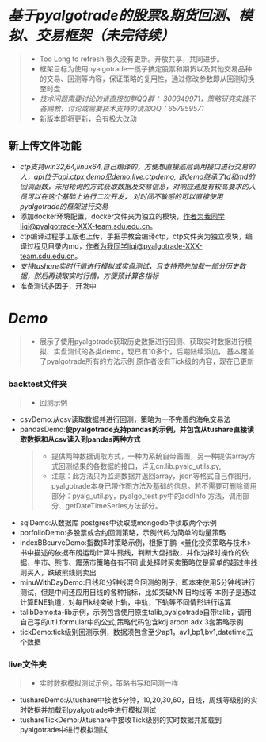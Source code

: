 # *基于pyalgotrade的股票&期货回测、模拟、交易框架（未完待续）* #
>- Too Long to refresh.很久没有更新。开放共享，共同进步。
>- 框架目标为使用pyalgotrade一揽子搞定股票和期货以及其他交易品种的交易、回测等内容，保证策略的复用性，通过修改参数即从回测切换至时盘
>- *技术问题需要讨论的请直接加群QQ群： 300349971，策略研究实践不吝赐教、讨论或需要技术支持的请加QQ：657959571*
>- 新版本即将更新，会有极大改动

## 新上传文件功能 ##
- *ctp支持win32,64,linux64,自己编译的，方便想直接底层调用接口进行交易的人，api位于api.ctpx,demo见demo.live.ctpdemo,
该demo继承了td和md的回调函数，未用轮询的方式获取数据及交易信息，对响应速度有较高要求的人员可以在这个基础上进行二次开发，
对时间不敏感的可以直接使用pyalgotrade的框架进行交易*
- 添加docker环境配置，docker文件夹为独立的模块，作者为我同学liqi@pyalgotrade-XXX-team.sdu.edu.cn。
- ctp编译过程手工版也上传，手把手教会编译ctp，ctp文件夹为独立模块，编译过程见目录内md，作者为我同学liqi@pyalgotrade-XXX-team.sdu.edu.cn。
- *支持tushare实时行情进行模拟或实盘测试，且支持预先加载一部分历史数据，然后再读取实时行情，方便预计算各指标*
- 准备测试多因子，开发中
# *Demo* #
>- 展示了使用pyalgotrade获取历史数据进行回测、获取实时数据进行模拟、实盘测试的各类demo，现已有10多个，后期陆续添加，
   基本覆盖了pyalgotrade所有的方法示例,原作者没有Tick级的内容，现在已更新
### backtest文件夹 ###
>- 回测示例
- csvDemo:从csv读取数据并进行回测，策略为一不完善的海龟交易法
- pandasDemo:**使pyalgotrade支持pandas的示例，并包含从tushare直接读取数据和从csv读入到pandas两种方式**
  >- 提供两种数据调取方式，一种为系统自带画图，另一种提供array方式回测结果的各数据的接口，详见cn.lib.pyalg_utils.py,
  >- 注意：此方法只为监测数据并返回array，json等格式自己作图用。pyalgotrade本身已带作图方法及基础的信息。若不需要可删除调用部分：pyalg_util.py，pyalgo_test.py中的addInfo 方法，调用部分、getDateTimeSeries方法部分。
- sqlDemo:从数据库 postgres中读取或mongodb中读取两个示例
- porfolioDemo:多股票或合约回测策略，示例代码为简单的动量策略
- indexBBcurveDemo:指数择时策略示例，根据丁鹏-<量化投资策略与技术>书中描述的依据布朗运动计算牛熊线，判断大盘指数，并作为择时操作的依据，牛市、熊市、震荡市策略各有不同
此处择时买卖策略仅是简单的超过牛线则买入，跌破熊线则卖出
- minuWithDayDemo:日线和分钟线混合回测的例子，即本来使用5分钟线进行测试，但是中间还应用日线的各种指标，比如突破NN 日均线等
本例子是通过计算ENE轨道，对每日k线突破上轨，中轨，下轨等不同情形进行运算
- talibDemo:ta-lib示例，示例包含使用原生talib,pyalgotrade自带talib，调用自己写的util.formular中的公式,策略代码包含kdj aroon adx 3套策略示例
- tickDemo:tick级别回测示例，数据须包含至少ap1，av1,bp1,bv1,datetime五个数据
### live文件夹
>- 实时数据模拟测试示例，策略书写和回测一样
- tushareDemo:从tushare中接收5分钟，10,20,30,60，日线，周线等级别的实时数据并加载到pyalgotrade中进行模拟测试
- tushareTickDemo:从tushare中接收Tick级别的实时数据并加载到pyalgotrade中进行模拟测试
